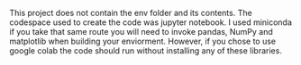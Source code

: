 This project does not contain the env folder and its contents. The codespace used to create the code was jupyter notebook. I used miniconda if you take that same route you will need to invoke pandas, NumPy and matplotlib when building your enviorment. However, if you chose to use google colab the code should run without installing any of these libraries.
